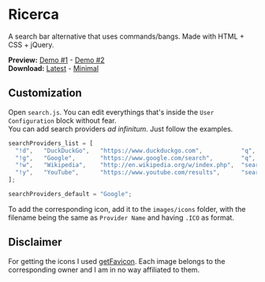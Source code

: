 Ricerca
=======
A search bar alternative that uses commands/bangs. Made with HTML + CSS + jQuery.

__Preview:__ [Demo #1](http://jackosdev.github.io/Ricerca-Homepage) - [Demo #2](http://jackosdev.github.io)  
__Download:__ [Latest](https://github.com/JackosDev/Ricerca-Homepage/archive/master.zip) - [Minimal](https://github.com/JackosDev/Ricerca-Homepage/tree/minimal)


Customization
-------------
Open `search.js`. You can edit everythings that's inside the `User Configuration` block without fear.  
You can add search providers _ad infinitum_. Just follow the examples.
```javascript
searchProviders_list = [
  "!d",   "DuckDuckGo",   "https://www.duckduckgo.com",           "q",
  "!g",   "Google",       "https://www.google.com/search",        "q",
  "!w",   "Wikipedia",    "http://en.wikipedia.org/w/index.php",  "search",
  "!y",   "YouTube",      "https://www.youtube.com/results",      "search_query"
];

searchProviders_default = "Google";
```

To add the corresponding icon, add it to the `images/icons` folder, with the filename being the same as `Provider Name` and having `.ICO` as format.

Disclaimer
----------
For getting the icons I used [getFavicon](http://getfavicon.appspot.com/). Each image belongs to the corresponding owner and I am in no way affiliated to them.
